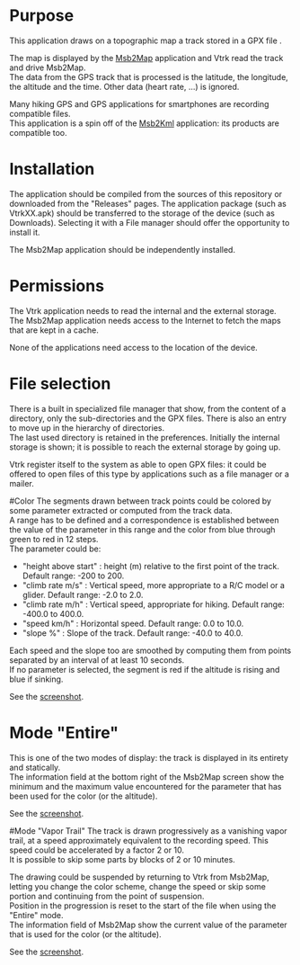 # Purpose
This application draws on a topographic map a track stored in a GPX file .

The map is displayed by the [Msb2Map](https://github.com/msb2kml/Msb2Map/)
application and Vtrk read the track and drive Msb2Map.  
The data from the GPS track that is processed is the latitude, the
longitude, the altitude and the time. Other data (heart rate, ...)
is ignored.

Many hiking GPS and GPS applications for smartphones are recording compatible
files.  
This application is a spin off of the
[Msb2Kml](https://github.com/msb2kml/Msb2Kml/) application: its products
are compatible too.

# Installation
The application should be compiled from the sources of this repository
or downloaded from the "Releases" pages. The application package (such as
VtrkXX.apk) should be transferred to the storage of the device
(such as Downloads). Selecting it with a File manager should offer
the opportunity to install it.

The Msb2Map application should be independently installed.

# Permissions
The Vtrk application needs to read the internal and the external storage.  
The Msb2Map application needs access to the Internet to fetch the
maps that are kept in a cache.

None of the applications need access to the location of the device.

# File selection
There is a built in specialized file manager that show, from the
content of a directory, only the sub-directories and the GPX files.
There is also an entry to move up in the hierarchy of directories.  
The last used directory is retained in the preferences.
Initially the internal storage is shown; it is possible to reach
the external storage by going up.

Vtrk register itself to the system as able to open GPX files: it could
be offered to open files of this type by applications such as a
file manager or a mailer.

#Color
The segments drawn between track points could be colored by some
parameter extracted or computed from the track data.  
A range has to be defined and a correspondence is established
between the value of the parameter in this range and the color
from blue through green to red in 12 steps.  
The parameter could be:

+ "height above start" : height (m) relative to the first point
 of the track. Default range: -200 to 200.
+ "climb rate m/s" : Vertical speed, more appropriate to a
 R/C model or a glider. Default range: -2.0 to 2.0.
+ "climb rate m/h" : Vertical speed, appropriate for hiking.
 Default range: -400.0 to 400.0.
+ "speed km/h" : Horizontal speed. Default range: 0.0 to 10.0.
+ "slope %" : Slope of the track. Default range: -40.0 to 40.0.

Each speed and the slope too are smoothed by computing them from
points separated by an interval of at least 10 seconds.  
If no parameter is selected, the segment is red if the altitude is
rising and blue if sinking.

See the [screenshot](Gallery/Menu.jpg).

# Mode "Entire"
This is one of the two modes of display: the track is displayed in
its entirety and statically.  
The information field at the bottom right of the Msb2Map screen
show the minimum and the maximum value encountered for the
parameter that has been used for the color (or the altitude).

See the [screenshot](Gallery/Entire.jpg).

#Mode "Vapor Trail"
The track is drawn progressively as a vanishing vapor trail,
at a speed approximately equivalent to the recording speed.
This speed could be accelerated by a factor 2 or 10.  
It is possible to skip some parts by blocks of 2 or 10 minutes.

The drawing could be suspended by returning to Vtrk from Msb2Map,
letting you change the color scheme, change the speed or skip
some portion and continuing from the point of suspension.  
Position in the progression is reset to the start
of the file when using the "Entire" mode.  
The information field of Msb2Map show the current value of the
parameter that is used for the color (or the altitude).

See the [screenshot](Gallery/VaporTrail.jpg).



